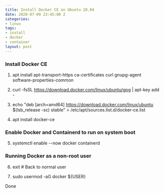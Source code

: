 ```yaml
---
title: Install Docker CE on Ubuntu 20.04
date: 2020-07-09 23:45:00 Z
categories:
- linux
tags:
- install
- docker
- container
layout: post
---
```


### Install Docker CE

1. apt install apt-transport-https ca-certificates curl gnupg-agent software-properties-common

2. curl -fsSL https://download.docker.com/linux/ubuntu/gpg | apt-key add -

3. echo "deb [arch=amd64] https://download.docker.com/linux/ubuntu $(lsb_release -sc) stable" > /etc/apt/sources.list.d/docker-ce.list

4. apt install docker-ce


### Enable Docker and Containerd to run on system boot

5. systemctl enable --now docker containerd


### Running Docker as a non-root user

6. exit # Back to normal user

7. sudo usermod -aG docker ${USER}

Done
